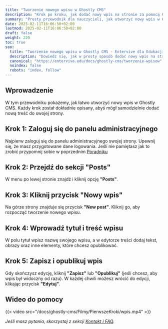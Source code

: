```yaml
---
title: "Tworzenie nowego wpisu w Ghostly CMS"
description: "Krok po kroku, jak dodać nowy wpis na stronie za pomocą Ghostly CMS."
summary: "Prosty przewodnik dla nauczycieli, jak utworzyć nowy wpis w Ghostly CMS."
date: 2025-02-11T16:06:50+02:00
lastmod: 2025-02-11T16:06:50+02:00
draft: false
weight: 220
toc: true
seo:
  title: "Tworzenie nowego wpisu w Ghostly CMS - Entervive dla Edukacji"
  description: "Dowiedz się, jak w prosty sposób dodać nowy wpis na stronie za pomocą Ghostly CMS."
  canonical: "https://entervive.edu/docs/ghostly-cms/tworzenie-wpisow"
  noindex: false
  robots: "index, follow"
---
```


## Wprowadzenie

W tym przewodniku pokażemy, jak łatwo utworzyć nowy wpis w Ghostly CMS. Każdy krok został dokładnie opisany, abyś mógł samodzielnie dodać nową treść do swojej strony.

## Krok 1: Zaloguj się do panelu administracyjnego

Najpierw zaloguj się do panelu administracyjnego swojej strony. Upewnij się, że masz przygotowane dane logowania. Jeśli nie pamiętasz jak to zrobić przypomnij sobie w poprzednim [Poradniku](/docs/ghostly-cms/pierwsze-kroki-z-ghostly-cms/#krok-1-logowanie-do-panelu-administracyjnego)

## Krok 2: Przejdź do sekcji "Posts"

W menu po lewej stronie znajdź i kliknij opcję **"Posts"**.

## Krok 3: Kliknij przycisk "Nowy wpis"

Na górze strony znajduje się przycisk **"New post"**. Kliknij go, aby rozpocząć tworzenie nowego wpisu.

## Krok 4: Wprowadź tytuł i treść wpisu

W polu tytuł wpisz nazwę swojego wpisu, a w edytorze treści dodaj tekst, obrazy oraz inne elementy, które chcesz opublikować.

## Krok 5: Zapisz i opublikuj wpis

Gdy skończysz edycję, kliknij **"Zapisz"** lub **"Opublikuj"** (jeśli chcesz, aby wpis był widoczny od razu). W każdej chwili możesz wrócić do edycji, klikając przycisk **"Edytuj"**.

## Wideo do pomocy

{{< video src="/docs/ghostly-cms/Filmy/PierwszeKroki/wpis.mp4" >}}

_Jeśli masz pytania, skorzystaj z sekcji [Kontakt i FAQ](/docs/informacje-ogólne/kontakt-i-faq/)._
